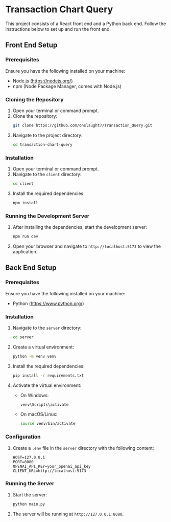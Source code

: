 # Transaction Chart Query

This project consists of a React front end and a Python back end. Follow the instructions below to set up and run the front end.

## Front End Setup

### Prerequisites

Ensure you have the following installed on your machine:
- Node.js (https://nodejs.org/)
- npm (Node Package Manager, comes with Node.js)

### Cloning the Repository

1. Open your terminal or command prompt.
2. Clone the repository:
    ```sh
    git clone https://github.com/onslaught7/Transaction_Query.git
    ```
3. Navigate to the project directory:
    ```sh
    cd transaction-chart-query
    ```
### Installation

1. Open your terminal or command prompt.
2. Navigate to the `client` directory:
    ```sh
    cd client
    ```
3. Install the required dependencies:
    ```sh
    npm install
    ```

### Running the Development Server

1. After installing the dependencies, start the development server:
    ```sh
    npm run dev
    ```
2. Open your browser and navigate to `http://localhost:5173` to view the application.

## Back End Setup

### Prerequisites

Ensure you have the following installed on your machine:
- Python (https://www.python.org/)

### Installation

1. Navigate to the `server` directory:
    ```sh
    cd server
    ```

2. Create a virtual environment:
    ```sh
    python -m venv venv
    ```

3. Install the required dependencies:
    ```sh
    pip install -r requirements.txt
    ```

4. Activate the virtual environment:
    - On Windows:
        ```sh
        venv\Scripts\activate
        ```
    - On macOS/Linux:
        ```sh
        source venv/bin/activate
        ```

### Configuration

1. Create a `.env` file in the `server` directory with the following content:
    ```env
    HOST=127.0.0.1
    PORT=8080
    OPENAI_API_KEY=your_openai_api_key
    CLIENT_URL=http://localhost:5173
    ```

### Running the Server

1. Start the server:
    ```sh
    python main.py
    ```
2. The server will be running at `http://127.0.0.1:8080`.